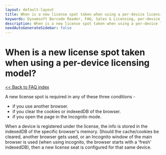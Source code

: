 ```yaml
---
layout: default-layout
title: When is a new license spot taken when using a per-device licensing model?
keywords: Dynamsoft Barcode Reader, FAQ, Sales & Licensing, per-device, new license
description: When is a new license spot taken when using a per-device licensing model?
needAutoGenerateSidebar: false
---
```


# When is a new license spot taken when using a per-device licensing model?

[<< Back to FAQ index](index.md)

A new license spot is required in any of these three conditions -

- if you use another browser.
- if you clear the cookies or indexedDB of the browser.
- if you open the page in the Incognito mode.

When a device is registered under the license, the info is stored in the indexedDB of the specific browser's memory. Should the cache/cookies be cleared, another browser gets used, or an Incognito window of the main browser is used (when using incognito, the browser starts with a 'fresh' indexedDB), then a new license seat is configured for that same device.
